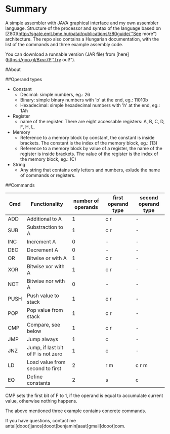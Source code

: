 # Summary

A simple assembler with JAVA graphical interface and my own assembler language. Structure of the processor and syntax of the language based on [Z80](http://sgate.emt.bme.hu/patai/publications/z80guide/,"See more") architecture. The repo also contains a Hungarian documentation, with the list of the commands and three example assembly code.

You can download a runnable version (JAR file) from [here](https://goo.gl/Bxvr7P,"Try out!").

#About

##Operand types
  * Constant
    - Decimal: simple numbers, eg.: 26
    - Binary: simple binary numbers with 'b' at the end, eg.: 11010b
    - Hexadecimal: simple hexadecimal numbers with 'h' at the end, eg.: 1Ah
  * Register
    - name of the register. There are eight accessable registers: A, B, C, D, F, H, L.
  * Memory
    - Reference to a memory block by constant, the constant is inside brackets. 
        The constant is the index of the memory block, eg.: (13)
    - Reference to a memory block by value of a register, the name of the register is inside brackets. 
        The value of the register is the index of the memory block, eg.: (C)
  * String
    - Any string that contains only letters and numbers, exlude the name of commands or registers.

##Commands
 
| Cmd  | Functionality                      | number of operands | first operand type | second operand type |
|------|------------------------------------|--------------------|--------------------|---------------------|
| ADD  | Additional to A                    | 1                  | c r                | -                   |
| SUB  | Substraction to A                  | 1                  | c r                | -                   |
| INC  | Increment A                        | 0                  | -                  | -                   |
| DEC  | Decrement A                        | 0                  | -                  | -                   |
| OR   | Bitwise or with A                  | 1                  | c r                | -                   |
| XOR  | Bitwise xor with A                 | 1                  | c r                | -                   |
| NOT  | Bitwise nor with A                 | 0                  | -                  | -                   |
| PUSH | Push value to stack                | 1                  | c r                | -                   |
| POP  | Pop value from stack               | 1                  | c r                | -                   |
| CMP  | Compare, see below                 | 1                  | c r                | -                   |
| JMP  | Jump always                        | 1                  | c                  | -                   |
| JNZ  | Jump, if last bit of F is not zero | 1                  | c                  | -                   |
| LD   | Load value from second to first    | 2                  | r m                | c r m               |
| EQ   | Define constants                   | 2                  | s                  | c                   |

CMP sets the first bit of F to 1, if the operand is equal to accumulate current value, otherwise nothing happens. 

The above mentioned three example contains concrete commands.

If you have questions, contact me antal[dooot]janos[dooot]benjamin[aaat]gmail[dooot]com.
